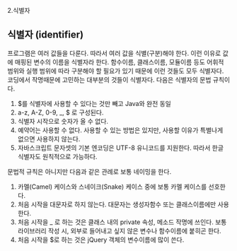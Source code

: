 2.식별자

## 식별자 (identifier)

 프로그램은 여러 값들을 다룬다. 따라서 여러 값을 식별(구분)해야 한다. 이런 이유로 값에 매핑된 변수의 이름을 식별자라 한다. 함수이름, 클래스이름, 모듈이름 등도 어휘적 범위와 실행 범위에 따라 구분해야 할 필요가 있기 때문에 이런 것들도 모두 식별자다. 코딩에서 작명때문에 고민하는 대부분의 것들이 식별자다. 다음은 식별자의 문법 규칙이다.
 
1. $를 식별자에 사용할 수 있다는 것만 빼고 Java와 완전 동일
2. a-z, A-Z, 0-9, _, $ 로 구성된다.
3. 식별자 시작으로 숫자가 올 수 없다.
4. 예약어는 사용할 수 없다. 사용할 수 있는 방법은 있지만, 사용할 이유가 특별나게 없으면 사용하지 않는다.
5. 자바스크립트 문자셋의 기본 엔코딩은 UTF-8 유니코드를 지원한다. 따라서 한글 식별자도 원칙적으로 가능하다.

 문법적 규칙은 아니지만 다음과 같은 관례로 보통 네이밍을 한다.  

1. 카멜(Camel) 케이스와 스네이크(Snake) 케이스 중에 보통 카멜 케이스를 선호한다.
2. 처음 시작을 대문자로 하지 않는다. 대문자는 생성자함수 또는 클래스이름에만 사용한다.
3. 처음 시작을 _ 로 하는 것은 클래스 내의 private 속성, 메소드 작명에 쓰인다. 보통 라이브러리 작성 시, 외부로 들어내고 싶지 않은 변수나 함수이름에 붙히곤 한다.
4. 처음 시작을 $로 하는 것은 jQuery 객체의 변수이름에 많이 쓴다. 
